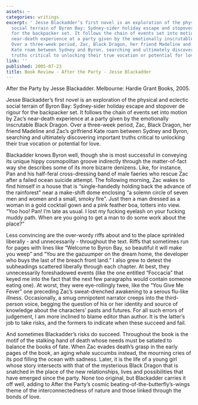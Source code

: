 ```yaml
---
assets: ~
categories: writings
excerpt: ' Jesse Blackadder’s first novel is an exploration of the physical and eclectic
  social terrain of Byron Bay: Sydney-sider holiday escape and stopover de rigour
  for the backpacker set. It follows the chain of events set into motion by Zac’s
  near-death experience at a party given by the emotionally inscrutable Black Dragon.
  Over a three-week period, Zac, Black Dragon, her friend Madeline and Zac’s girlfriend
  Kate roam between Sydney and Byron, searching and ultimately discovering important
  truths critical to unlocking their true vocation or potential for love.'
link: ''
published: 2005-07-23
title: Book Review - After the Party - Jesse Blackadder
---
```

After the Party by Jesse Blackadder. Melbourne: Hardie Grant Books,
2005.

Jesse Blackadder’s first novel is an exploration of the physical
and eclectic social terrain of Byron Bay: Sydney-sider holiday escape
and stopover de rigour for the backpacker set. It follows the chain of
events set into motion by Zac’s near-death experience at a party given
by the emotionally inscrutable Black Dragon. Over a three-week period,
Zac, Black Dragon, her friend Madeline and Zac’s girlfriend Kate roam
between Sydney and Byron, searching and ultimately discovering important
truths critical to unlocking their true vocation or potential for love.

Blackadder knows Byron well, though she is most successful in conveying
its unique hippy cosmopolitan groove indirectly through the
matter-of-fact way she describes some of its more bizarre denizens.
Like, for instance, Pan and his half-feral cross-dressing band of male
faeries who rescue Zac after a failed ocean suicide attempt. The
following morning, Zac wakes to find himself in a house that is
“single-handedly holding back the advance of the rainforest” near a
make-shift dome enclosing “a solemn circle of seven men and women and a
small, smoky fire”. Just then a man dressed as a woman in a gold
cocktail gown and a pink feather boa, totters into view. “Yoo hoo! Pan!
I’m late as usual. I lost my fucking eyelash on your fucking muddy path.
When are you going to get a man to do some work about the place?”

Less convincing are the over-wordy riffs about and to the place
sprinkled liberally - and unnecessarily - throughout the text. Riffs
that sometimes run for pages with lines like “Welcome to Byron Bay, so
beautiful it will make you weep” and “You are the gazuumper on the dream
home, the developer who buys the last of the breach front land.” I also
grew to detest the subheadings scattered liberally through each chapter.
At best, they unnecessarily foreshadowed events (like the one entitled
“Foccacia” that keyed me into the fact that the next few paragraphs
would contain someone eating one). At worst, they were eye-rollingly
twee, like the “You Give Me Fever” one preceding Zac’s sweat-drenched
awakening to a serous flu-like illness. Occasionally, a smug omnipotent
narrator creeps into the third-person voice, begging the question of his
or her identity and source of knowledge about the characters’ pasts and
futures. For all such errors of judgement, I am more inclined to blame
editor than author. It is the latter’s job to take risks, and the
formers to indicate when these succeed and fail.

And sometimes Blackadder’s risks do succeed. Throughout the book is the
motif of the stalking hand of death whose needs must be satiated to
balance the books of fate. When Zac evades death’s grasp in the early
pages of the book, an aging whale succumbs instead, the mourning cries
of its pod filling the ocean with sadness. Later, it is the life of a
young girl whose story intersects with that of the mysterious Black
Dragon that is snatched in the place of the new relationships, lives and
possibilities that have emerged since the party. None too original, but
Blackadder carries it off well, adding to After the Party’s cosmic
beating-of-the-butterfly’s-wings theme of the interconnectedness of
nature and those linked through the bonds of love.
